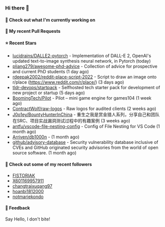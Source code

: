 ### Hi there 👋

#### 👷 Check out what I'm currently working on

#### 🔨 My recent Pull Requests


#### ⭐ Recent Stars

- [lucidrains/DALLE2-pytorch](https://github.com/lucidrains/DALLE2-pytorch) - Implementation of DALL-E 2, OpenAI&#39;s updated text-to-image synthesis neural network,  in Pytorch (today)
- [pliang279/awesome-phd-advice](https://github.com/pliang279/awesome-phd-advice) - Collection of advice for prospective and current PhD students (1 day ago)
- [rdeepak2002/reddit-place-script-2022](https://github.com/rdeepak2002/reddit-place-script-2022) - Script to draw an image onto r/place (https://www.reddit.com/r/place/) (3 days ago)
- [tldr-devops/startpack](https://github.com/tldr-devops/startpack) - Selfhosted tech starter pack for development of new project or startup (5 days ago)
- [BoomingTech/Pilot](https://github.com/BoomingTech/Pilot) - Pilot – mini game engine for games104 (1 week ago)
- [ContractWolf/raw-logos](https://github.com/ContractWolf/raw-logos) - Raw logos for audited clients (2 weeks ago)
- [J0o1ey/BountyHunterInChina](https://github.com/J0o1ey/BountyHunterInChina) - 重生之我是赏金猎人系列，分享自己和团队在SRC、项目实战漏洞测试过程中的有趣案例 (3 weeks ago)
- [antfu/vscode-file-nesting-config](https://github.com/antfu/vscode-file-nesting-config) - Config of File Nesting for VS Code (1 month ago)
- [Arriven/db1000n](https://github.com/Arriven/db1000n) -  (1 month ago)
- [github/advisory-database](https://github.com/github/advisory-database) - Security vulnerability database inclusive of CVEs and GitHub originated security advisories from the world of open source software. (1 month ago)

#### 👯 Check out some of my recent followers

- [FISTORIAK](https://github.com/FISTORIAK)
- [X601169957911](https://github.com/X601169957911)
- [changtraixuqang97](https://github.com/changtraixuqang97)
- [hoanbi1812000](https://github.com/hoanbi1812000)
- [notmariekondo](https://github.com/notmariekondo)

#### 💬 Feedback

Say Hello, I don't bite!